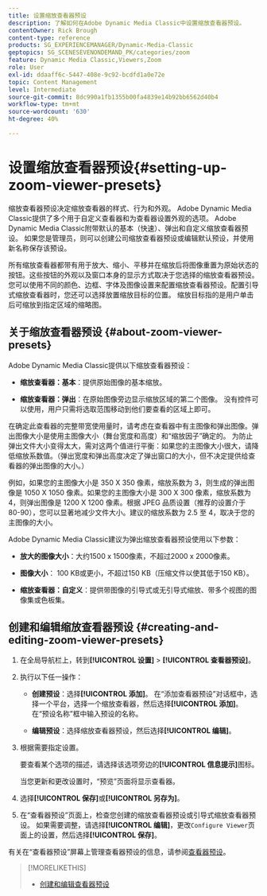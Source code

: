 ```yaml
---
title: 设置缩放查看器预设
description: 了解如何在Adobe Dynamic Media Classic中设置缩放查看器预设。
contentOwner: Rick Brough
content-type: reference
products: SG_EXPERIENCEMANAGER/Dynamic-Media-Classic
geptopics: SG_SCENESEVENONDEMAND_PK/categories/zoom
feature: Dynamic Media Classic,Viewers,Zoom
role: User
exl-id: ddaaff6c-5447-408e-9c92-bcdfd1a0e72e
topic: Content Management
level: Intermediate
source-git-commit: 8dc990a1fb1355b00fa4839e14b92bb6562d40b4
workflow-type: tm+mt
source-wordcount: '630'
ht-degree: 40%

---
```


# 设置缩放查看器预设{#setting-up-zoom-viewer-presets}

缩放查看器预设决定缩放查看器的样式、行为和外观。 Adobe Dynamic Media Classic提供了多个用于自定义查看器和为查看器设置外观的选项。 Adobe Dynamic Media Classic附带默认的基本（快速）、弹出和自定义缩放查看器预设。 如果您是管理员，则可以创建公司缩放查看器预设或编辑默认预设，并使用新名称保存该预设。

所有缩放查看器都带有用于放大、缩小、平移并在缩放后将图像重置为原始状态的按钮。这些按钮的外观以及窗口本身的显示方式取决于您选择的缩放查看器预设。 您可以使用不同的颜色、边框、字体及图像设置来配置缩放查看器预设。配置引导式缩放查看器时，您还可以选择放置缩放目标的位置。 缩放目标指的是用户单击后可缩放到指定区域的缩略图。

## 关于缩放查看器预设 {#about-zoom-viewer-presets}

Adobe Dynamic Media Classic提供以下缩放查看器预设：

* **缩放查看器：基本**：提供原始图像的基本缩放。

* **缩放查看器：弹出**：在原始图像旁边显示缩放区域的第二个图像。 没有控件可以使用，用户只需将选取范围移动到他们要查看的区域上即可。

在确定此查看器的完整带宽使用量时，请考虑在查看器中有主图像和弹出图像。弹出图像大小是使用主图像大小（舞台宽度和高度）和“缩放因子”确定的。 为防止弹出文件大小变得太大，需对这两个值进行平衡：如果您的主图像大小很大，请降低缩放系数值。（弹出宽度和弹出高度决定了弹出窗口的大小，但不决定提供给查看器的弹出图像的大小。）

例如，如果您的主图像大小是 350 X 350 像素，缩放系数为 3，则生成的弹出图像是 1050 X 1050 像素。如果您的主图像大小是 300 X 300 像素，缩放系数为 4，则弹出图像是 1200 X 1200 像素。根据 JPEG 品质设置（推荐的设置介于 80-90），您可以显著地减少文件大小。建议的缩放系数为 2.5 至 4，取决于您的主图像的大小。

Adobe Dynamic Media Classic建议为弹出缩放查看器预设使用以下参数：

* **放大的图像大小**：大约1500 x 1500像素，不超过2000 x 2000像素。

* **图像大小**： 100 KB或更小，不超过150 KB（压缩文件以使其低于150 KB）。

* **缩放查看器：自定义**：提供带图像的引导式或无引导式缩放、带多个视图的图像集或色板集。

## 创建和编辑缩放查看器预设 {#creating-and-editing-zoom-viewer-presets}

1. 在全局导航栏上，转到&#x200B;**[!UICONTROL 设置]** > **[!UICONTROL 查看器预设]**。
1. 执行以下任一操作：

   * **创建预设**：选择&#x200B;**[!UICONTROL 添加]**。 在“添加查看器预设”对话框中，选择一个平台，选择一个缩放查看器，然后选择&#x200B;**[!UICONTROL 添加]**。 在“预设名称”框中输入预设的名称。

   * **编辑预设**：选择缩放查看器预设，然后选择&#x200B;**[!UICONTROL 编辑]**。

1. 根据需要指定设置。

   要查看某个选项的描述，请选择该选项旁边的&#x200B;**[!UICONTROL 信息提示]**&#x200B;图标。

   当您更新和更改设置时，“预览”页面将显示查看器。

1. 选择&#x200B;**[!UICONTROL 保存]**&#x200B;或&#x200B;**[!UICONTROL 另存为]**。
1. 在“查看器预设”页面上，检查您创建的缩放查看器预设或引导式缩放查看器预设。 如果需要调整，请选择&#x200B;**[!UICONTROL 编辑]**，更改`Configure Viewer`页面上的设置，然后选择&#x200B;**[!UICONTROL 保存]**。

有关在“查看器预设”屏幕上管理查看器预设的信息，请参阅[查看器预设](application-setup.md#viewer_presets)。

>[!MORELIKETHIS]
>
>* [创建和编辑查看器预设](application-setup.md#adding_and_editing_viewer_presets)
